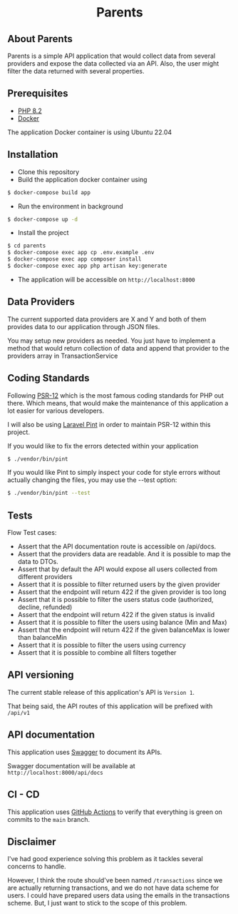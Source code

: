 <h1 align="center">Parents</h1>

## About Parents
Parents is a simple API application that would collect data from several providers and expose the data collected via an API. Also, the user might filter the data returned with several properties.

## Prerequisites
- [PHP 8.2](https://www.php.net/releases/8.2/en.php)
- [Docker](https://www.docker.com/)

The application Docker container is using Ubuntu 22.04

## Installation
- Clone this repository
- Build the application docker container using
```bash 
$ docker-compose build app
```
- Run the environment in background
```bash
$ docker-compose up -d 
```
- Install the project
```bash 
$ cd parents
$ docker-compose exec app cp .env.example .env
$ docker-compose exec app composer install
$ docker-compose exec app php artisan key:generate
```
- The application will be accessible on `http://localhost:8000`

## Data Providers
The current supported data providers are X and Y and both of them provides data to our application through JSON files.

You may setup new providers as needed. You just have to implement a method that would return collection of data and append that provider to the providers array in TransactionService
## Coding Standards
Following [PSR-12](https://www.php-fig.org/psr/psr-12/) which is the most famous coding standards for PHP out there. Which means, that would make the maintenance of this application a lot easier for various developers.

I will also be using [Laravel Pint](https://laravel.com/docs/10.x/pint) in order to maintain PSR-12 within this project.

If you would like to fix the errors detected within your application
```bash 
$ ./vendor/bin/pint
```

If you would like Pint to simply inspect your code for style errors without actually changing the files, you may use the --test option:
```bash
$ ./vendor/bin/pint --test 
```

## Tests
Flow Test cases: 
- Assert that the API documentation route is accessible on /api/docs.
- Assert that the providers data are readable. And it is possible to map the data to DTOs. 
- Assert that by default the API would expose all users collected from different providers
- Assert that it is possible to filter returned users by the given provider
- Assert that the endpoint will return 422 if the given provider is too long
- Assert that it is possible to filter the users status code (authorized, decline, refunded)
- Assert that the endpoint will return 422 if the given status is invalid
- Assert that it is possible to filter the users using balance (Min and Max)
- Assert that the endpoint will return 422 if the given balanceMax is lower than balanceMin
- Assert that it is possible to filter the users using currency
- Assert that it is possible to combine all filters together

## API versioning
The current stable release of this application's API is `Version 1`. 

That being said, the API routes of this application will be prefixed with `/api/v1`

## API documentation
This application uses [Swagger](https://swagger.io/) to document its APIs.

Swagger documentation will be available at `http://localhost:8000/api/docs`

## CI - CD
This application uses [GitHub Actions](https://docs.github.com/en/actions) to verify that everything is green on commits to the `main` branch.

## Disclaimer
I've had good experience solving this problem as it tackles several concerns to handle.

However, I think the route should've been named `/transactions` since we are actually returning transactions, and we do not have data scheme for users.
I could have prepared users data using the emails in the transactions scheme. But, I just want to stick to the scope of this problem.
